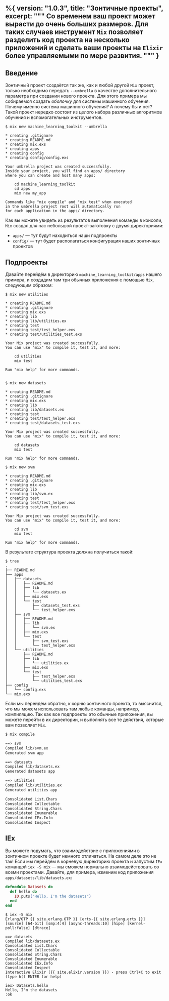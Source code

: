 %{
  version: "1.0.3",
  title: "Зонтичные проекты",
  excerpt: """
  Со временем ваш проект может вырасти до очень больших размеров.
Для таких случаев инструмент `Mix` позволяет разделить код проекта на несколько приложений и сделать ваши проекты на `Elixir` более управляемыми по мере развития.
  """
}
---

## Введение

Зонтичный проект создаётся так же, как и любой другой `Mix` проект, только необходимо передать `--umbrella` в качестве дополнительного параметра при создании нового проекта.
Для этого примера мы собираемся создать *оболочку* для системы машинного обучения.
Почему именно система машинного обучения?  А почему бы и нет? Такой проект нередко состоит из целого набора различных алгоритмов обучения и вспомогательных инструментов.

```shell
$ mix new machine_learning_toolkit --umbrella

* creating .gitignore
* creating README.md
* creating mix.exs
* creating apps
* creating config
* creating config/config.exs

Your umbrella project was created successfully.
Inside your project, you will find an apps/ directory
where you can create and host many apps:

    cd machine_learning_toolkit
    cd apps
    mix new my_app

Commands like "mix compile" and "mix test" when executed
in the umbrella project root will automatically run
for each application in the apps/ directory.
```

Как вы можете увидеть из результатов выполнения команды в консоли, `Mix` создал для нас небольшой проект-заготовку с двумя директориями:

  - `apps/` &mdash; тут будут находиться наши подпроекты
  - `config/` &mdash; тут будет располагаться конфигурация наших зонтичных проектов


## Подпроекты

Давайте перейдём в директорию `machine_learning_toolkit/apps` нашего примера, и создадим там три обычных приложения с помощью `Mix`, следующим образом:

```shell
$ mix new utilities

* creating README.md
* creating .gitignore
* creating mix.exs
* creating lib
* creating lib/utilities.ex
* creating test
* creating test/test_helper.exs
* creating test/utilities_test.exs

Your Mix project was created successfully.
You can use "mix" to compile it, test it, and more:

    cd utilities
    mix test

Run "mix help" for more commands.


$ mix new datasets

* creating README.md
* creating .gitignore
* creating mix.exs
* creating lib
* creating lib/datasets.ex
* creating test
* creating test/test_helper.exs
* creating test/datasets_test.exs

Your Mix project was created successfully.
You can use "mix" to compile it, test it, and more:

    cd datasets
    mix test

Run "mix help" for more commands.

$ mix new svm

* creating README.md
* creating .gitignore
* creating mix.exs
* creating lib
* creating lib/svm.ex
* creating test
* creating test/test_helper.exs
* creating test/svm_test.exs

Your Mix project was created successfully.
You can use "mix" to compile it, test it, and more:

    cd svm
    mix test

Run "mix help" for more commands.
```

В результате структура проекта должна получиться такой:

```shell
$ tree
.
├── README.md
├── apps
│   ├── datasets
│   │   ├── README.md
│   │   ├── lib
│   │   │   └── datasets.ex
│   │   ├── mix.exs
│   │   └── test
│   │       ├── datasets_test.exs
│   │       └── test_helper.exs
│   ├── svm
│   │   ├── README.md
│   │   ├── lib
│   │   │   └── svm.ex
│   │   ├── mix.exs
│   │   └── test
│   │       ├── svm_test.exs
│   │       └── test_helper.exs
│   └── utilities
│       ├── README.md
│       ├── lib
│       │   └── utilities.ex
│       ├── mix.exs
│       └── test
│           ├── test_helper.exs
│           └── utilities_test.exs
├── config
│   └── config.exs
└── mix.exs
```

Если мы перейдём обратно, к корню зонтичного проекта, то выяснится, что мы можем использовать там любые команды, например, компиляцию.
Так как все подпроекты это обычные приложения, вы можете перейти в их директории, и выполнять все те действия, которые вам позволяет `Mix`.

```bash
$ mix compile

==> svm
Compiled lib/svm.ex
Generated svm app

==> datasets
Compiled lib/datasets.ex
Generated datasets app

==> utilities
Compiled lib/utilities.ex
Generated utilities app

Consolidated List.Chars
Consolidated Collectable
Consolidated String.Chars
Consolidated Enumerable
Consolidated IEx.Info
Consolidated Inspect
```

## IEx

Вы можете подумать, что взаимодействие с приложениями в зонтичном проекте будет немного отличаться.
На самом деле это не так! Если мы перейдём в корневую директорию проекта и запустим `IEx` командой `iex -S mix` &mdash; мы сможем нормально взаимодействовать со всеми проектами.
Давайте, для примера, изменим код приложения `apps/datasets/lib/datasets.ex`:

```elixir
defmodule Datasets do
  def hello do
    IO.puts("Hello, I'm the datasets")
  end
end
```

```shell
$ iex -S mix
Erlang/OTP {{ site.erlang.OTP }} [erts-{{ site.erlang.erts }}] [source] [64-bit] [smp:4:4] [async-threads:10] [hipe] [kernel-poll:false] [dtrace]

==> datasets
Compiled lib/datasets.ex
Consolidated List.Chars
Consolidated Collectable
Consolidated String.Chars
Consolidated Enumerable
Consolidated IEx.Info
Consolidated Inspect
Interactive Elixir ({{ site.elixir.version }}) - press Ctrl+C to exit (type h() ENTER for help)

iex> Datasets.hello
Hello, I'm the datasets
:ok
```
